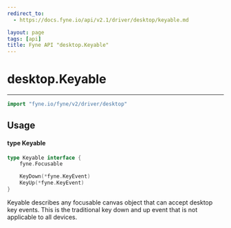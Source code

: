 ```yaml
---
redirect_to:
  - https://docs.fyne.io/api/v2.1/driver/desktop/keyable.md

layout: page
tags: [api]
title: Fyne API "desktop.Keyable"
---
```



# desktop.Keyable
---
```go
import "fyne.io/fyne/v2/driver/desktop"
```

## Usage

#### type Keyable

```go
type Keyable interface {
	fyne.Focusable

	KeyDown(*fyne.KeyEvent)
	KeyUp(*fyne.KeyEvent)
}
```

Keyable describes any focusable canvas object that can accept desktop key events. This is the traditional key down and up event that is not applicable to all devices.
